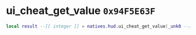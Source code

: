 # ui_cheat_get_value `0x94F5E63F`

```lua
local result --[[ integer ]] = natives.hud.ui_cheat_get_value(_unk0 --[[ integer ]])
```